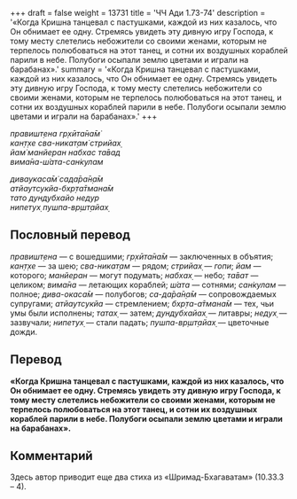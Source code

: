 +++
draft = false
weight = 13731
title = 'ЧЧ Ади 1.73-74'
description = '«Когда Кришна танцевал с пастушками, каждой из них казалось, что Он обнимает ее одну. Стремясь увидеть эту дивную игру Господа, к тому месту слетелись небожители со своими женами, которым не терпелось полюбоваться на этот танец, и сотни их воздушных кораблей парили в небе. Полубоги осыпали землю цветами и играли на барабанах».'
summary = '«Когда Кришна танцевал с пастушками, каждой из них казалось, что Он обнимает ее одну. Стремясь увидеть эту дивную игру Господа, к тому месту слетелись небожители со своими женами, которым не терпелось полюбоваться на этот танец, и сотни их воздушных кораблей парили в небе. Полубоги осыпали землю цветами и играли на барабанах».'
+++

_правишт̣ена гр̣хӣта̄на̄м̇  
кан̣т̣хе сва-никат̣ам̇ стрийах̣  
йам̇ манйеран набхас та̄вад  
вима̄на-ш́ата-сан̇кулам_

_диваукаса̄м̇ сада̄ра̄н̣а̄м  
атйаутсукйа-бхр̣та̄тмана̄м  
тато дундубхайо недур  
нипетух̣ пушпа-вр̣шт̣айах̣_

## Пословный перевод

_правишт̣ена_ — с вошедшими; _гр̣хӣта̄на̄м_ — заключенных в объятия; _кан̣т̣хе_ — за шею; _сва_\-_никат̣ам_ — рядом; _стрийах̣_ — _гопи_; _йам_ — которого; _манйеран_ — могут подумать; _набхах̣_ — небо; _та̄ват_ — целиком; _вима̄на_ — летающих кораблей; _ш́ата_ — сотнями; _сан̇кулам_ — полное; _дива_\-_окаса̄м_ — полубогов; _са_\-_да̄ра̄н̣а̄м_ — сопровождаемых супругами; _атйаутсукйа_ — стремлением; _бхр̣та_\-_а̄тмана̄м_ — тех, чьи умы были исполнены; _татах̣_ — затем; _дундубхайах̣_ — литавры; _недух̣_ — зазвучали; _нипетух̣_ — стали падать; _пушпа_\-_вр̣шт̣айах̣_ — цветочные дожди.

## Перевод

**«Когда Кришна танцевал с пастушками, каждой из них казалось, что Он обнимает ее одну. Стремясь увидеть эту дивную игру Господа, к тому месту слетелись небожители со своими женами, которым не терпелось полюбоваться на этот танец, и сотни их воздушных кораблей парили в небе. Полубоги осыпали землю цветами и играли на барабанах».**

## Комментарий

Здесь автор приводит еще два стиха из «Шримад-Бхагаватам» (10.33.3 – 4).
